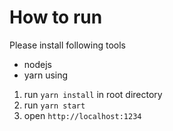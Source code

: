 # How to run

Please install following tools

- nodejs
- yarn using

1. run  `yarn install` in root directory
2. run `yarn start`
3. open `http://localhost:1234`